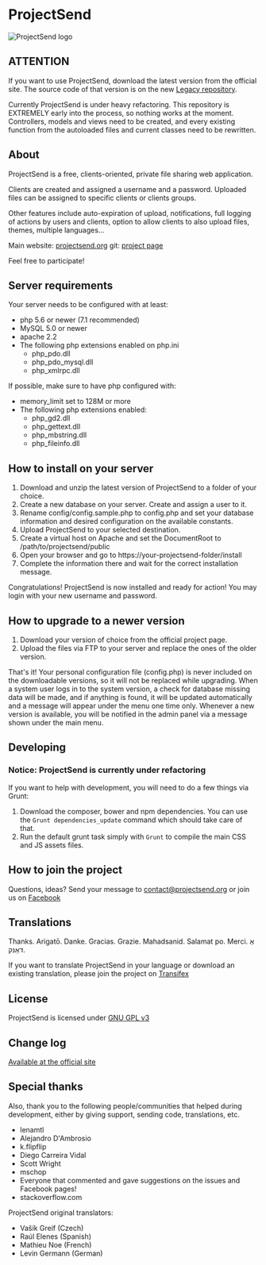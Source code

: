 # ProjectSend

![ProjectSend logo](https://www.projectsend.org/projectsend-logo-new.png)

## ATTENTION

If you want to use ProjectSend, download the latest version from the official site.
The source code of that version is on the new [Legacy repository](https://github.com/projectsend/projectsend-legacy/).

Currently ProjectSend is under heavy refactoring.
This repository is EXTREMELY early into the process, so nothing works at the moment. Controllers, models and views need to be created, and every existing function from the autoloaded files and current classes need to be rewritten.

## About

ProjectSend is a free, clients-oriented, private file sharing web application.

Clients are created and assigned a username and a password.
Uploaded files can be assigned to specific clients or clients groups.

Other features include auto-expiration of upload, notifications, full logging of actions by users and clients, option to allow clients to also upload files, themes, multiple languages...

Main website: [projectsend.org](https://www.projectsend.org)
git: [project page](https://github.com/projectsend/projectsend)

Feel free to participate!

## Server requirements

Your server needs to be configured with at least:

* php 5.6 or newer (7.1 recommended)
* MySQL 5.0 or newer
* apache 2.2
* The following php extensions enabled on php.ini
  * php_pdo.dll
  * php_pdo_mysql.dll
  * php_xmlrpc.dll

If possible, make sure to have php configured with:

* memory_limit set to 128M or more
* The following php extensions enabled:
  * php_gd2.dll
  * php_gettext.dll
  * php_mbstring.dll
  * php_fileinfo.dll

## How to install on your server

1. Download and unzip the latest version of ProjectSend to a folder of your choice.
1. Create a new database on your server. Create and assign a user to it.
1. Rename config/config.sample.php to config.php and set your database information and desired configuration on the available constants.
1. Upload ProjectSend to your selected destination.
1. Create a virtual host on Apache and set the DocumentRoot to /path/to/projectsend/public
1. Open your browser and go to https://your-projectsend-folder/install
1. Complete the information there and wait for the correct installation message.

Congratulations! ProjectSend is now installed and ready for action!
You may login with your new username and password.

## How to upgrade to a newer version

1. Download your version of choice from the official project page.
1. Upload the files via FTP to your server and replace the ones of the older version.

That's it!
Your personal configuration file (config.php) is never included on the downloadable versions, so it will not be replaced while upgrading.
When a system user logs in to the system version, a check for database missing data will be made, and if anything is found, it will be updated automatically and a message will appear under the menu one time only.
Whenever a new version is available, you will be notified in the admin panel via a message shown under the main menu.

## Developing

### Notice: ProjectSend is currently under refactoring

If you want to help with development, you will need to do a few things via Grunt:

1. Download the composer, bower and npm dependencies. You can use the ````Grunt dependencies_update```` command which should take care of that.
1. Run the default grunt task simply with ````Grunt```` to compile the main CSS and JS assets files.

## How to join the project

Questions, ideas?
Send your message to contact@projectsend.org or join us on [Facebook](https://www.facebook.com/projectsend/)

## Translations

Thanks. Arigatō. Danke. Gracias. Grazie. Mahadsanid. Salamat po. Merci. אַ דאַנק.

If you want to translate ProjectSend in your language or download an existing translation, please join the project on [Transifex](https://www.transifex.com/projects/p/projectsend)

## License

ProjectSend is licensed under [GNU GPL v3](https://www.gnu.org/licenses/gpl.html)

## Change log

[Available at the official site](https://www.projectsend.org/change-log/)

## Special thanks

Also, thank you to the following people/communities that helped during development, either by giving support, sending code, translations, etc.

* lenamtl
* Alejandro D'Ambrosio
* k.flipflip
* Diego Carreira Vidal
* Scott Wright
* mschop
* Everyone that commented and gave suggestions on the issues and Facebook pages!
* stackoverflow.com

ProjectSend original translators:

* Vašík Greif (Czech)
* Raúl Elenes (Spanish)
* Mathieu Noe (French)
* Levin Germann (German)